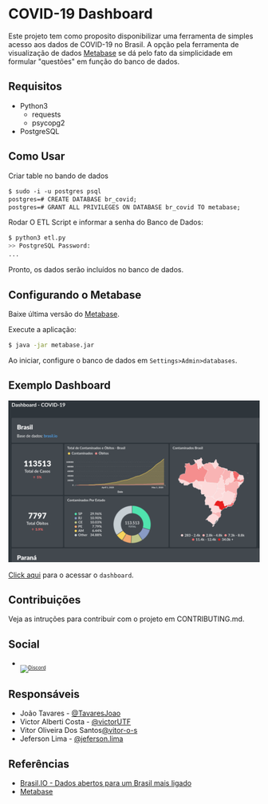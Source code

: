 # COVID-19 Dashboard

Este projeto tem como proposito disponibilizar uma ferramenta de simples acesso aos dados de COVID-19 no Brasil. A opção pela ferramenta de visualização de dados [Metabase](https://www.metabase.com/start/) se dá pelo fato da simplicidade em formular "questões" em função do banco de dados.

## Requisitos
* Python3
    * requests
    * psycopg2
* PostgreSQL

## Como Usar

Criar table no bando de dados
```
$ sudo -i -u postgres psql
postgres=# CREATE DATABASE br_covid;
postgres=# GRANT ALL PRIVILEGES ON DATABASE br_covid TO metabase;
```

Rodar O ETL Script e informar a senha do Banco de Dados:
```bash
$ python3 etl.py
>> PostgreSQL Password: 
...
```
Pronto, os dados serão incluídos no banco de dados.

## Configurando o Metabase

Baixe última versão do [Metabase](https://www.metabase.com/start/).

Execute a aplicação:

```bash
$ java -jar metabase.jar
```

Ao iniciar, configure o banco de dados em `Settings>Admin>databases`.

## Exemplo Dashboard

![](images/exemplo.png)

[Click aqui](http://149.28.110.217:3000/public/dashboard/13b79964-6711-436e-9fe1-e3c4de76c9b0#theme=night) para o acessar o `dashboard`.

## Contribuições

Veja as intruções para contribuir com o projeto em CONTRIBUTING.md.


## Social

* <sub><sub>[![Discord](https://img.shields.io/discord/708027279854534656?logo=discord&logoColor=white)](https://discord.gg/e8EQFT)</sub></sub>

## Responsáveis
* João Tavares - [@TavaresJoao](https://github.com/TavaresJoao)
* Victor Alberti Costa - [@victorUTF](https://github.com/victorUTF)
* Vitor Oliveira Dos Santos[@vitor-o-s](https://gitlab.com/vitor-o-s)
* Jeferson Lima - [@jeferson.lima](https://gitlab.com/jeferson.lima)

## Referências

* [Brasil.IO - Dados abertos para um Brasil mais ligado](https://github.com/turicas/brasil.io)
* [Metabase](https://www.metabase.com/start/)